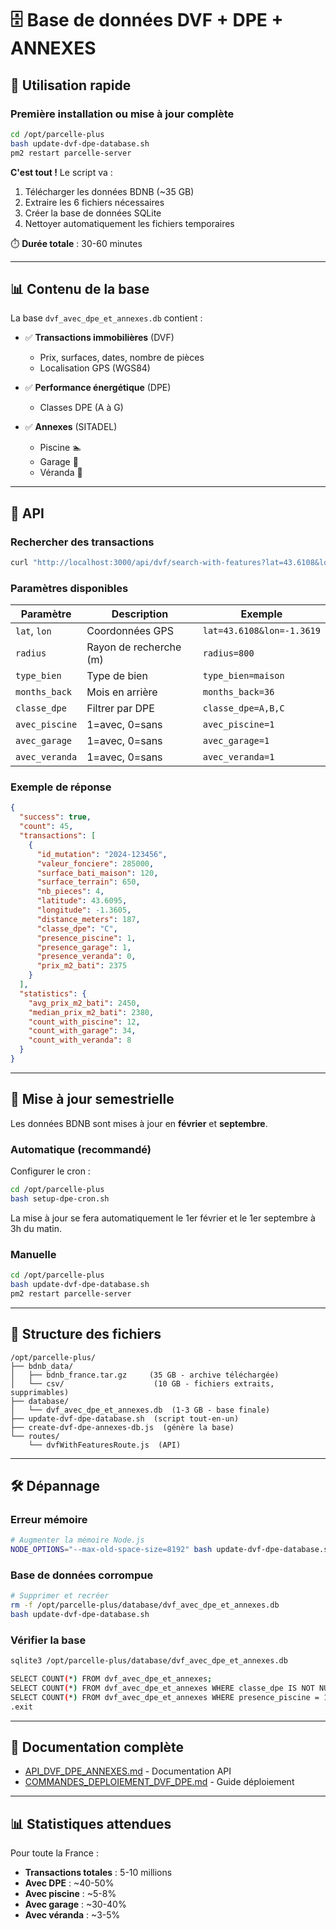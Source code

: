 # 🗄️ Base de données DVF + DPE + ANNEXES

## 🚀 Utilisation rapide

### Première installation ou mise à jour complète

```bash
cd /opt/parcelle-plus
bash update-dvf-dpe-database.sh
pm2 restart parcelle-server
```

**C'est tout !** Le script va :
1. Télécharger les données BDNB (~35 GB)
2. Extraire les 6 fichiers nécessaires
3. Créer la base de données SQLite
4. Nettoyer automatiquement les fichiers temporaires

⏱️ **Durée totale** : 30-60 minutes

---

## 📊 Contenu de la base

La base `dvf_avec_dpe_et_annexes.db` contient :

- ✅ **Transactions immobilières** (DVF)
  - Prix, surfaces, dates, nombre de pièces
  - Localisation GPS (WGS84)
  
- ✅ **Performance énergétique** (DPE)
  - Classes DPE (A à G)
  
- ✅ **Annexes** (SITADEL)
  - Piscine 🏊
  - Garage 🚗
  - Véranda 🏡

---

## 🔗 API

### Rechercher des transactions

```bash
curl "http://localhost:3000/api/dvf/search-with-features?lat=43.6108&lon=-1.3619&radius=500&type_bien=maison"
```

### Paramètres disponibles

| Paramètre | Description | Exemple |
|-----------|-------------|---------|
| `lat`, `lon` | Coordonnées GPS | `lat=43.6108&lon=-1.3619` |
| `radius` | Rayon de recherche (m) | `radius=800` |
| `type_bien` | Type de bien | `type_bien=maison` |
| `months_back` | Mois en arrière | `months_back=36` |
| `classe_dpe` | Filtrer par DPE | `classe_dpe=A,B,C` |
| `avec_piscine` | 1=avec, 0=sans | `avec_piscine=1` |
| `avec_garage` | 1=avec, 0=sans | `avec_garage=1` |
| `avec_veranda` | 1=avec, 0=sans | `avec_veranda=1` |

### Exemple de réponse

```json
{
  "success": true,
  "count": 45,
  "transactions": [
    {
      "id_mutation": "2024-123456",
      "valeur_fonciere": 285000,
      "surface_bati_maison": 120,
      "surface_terrain": 650,
      "nb_pieces": 4,
      "latitude": 43.6095,
      "longitude": -1.3605,
      "distance_meters": 187,
      "classe_dpe": "C",
      "presence_piscine": 1,
      "presence_garage": 1,
      "presence_veranda": 0,
      "prix_m2_bati": 2375
    }
  ],
  "statistics": {
    "avg_prix_m2_bati": 2450,
    "median_prix_m2_bati": 2380,
    "count_with_piscine": 12,
    "count_with_garage": 34,
    "count_with_veranda": 8
  }
}
```

---

## 🔄 Mise à jour semestrielle

Les données BDNB sont mises à jour en **février** et **septembre**.

### Automatique (recommandé)

Configurer le cron :

```bash
cd /opt/parcelle-plus
bash setup-dpe-cron.sh
```

La mise à jour se fera automatiquement le 1er février et le 1er septembre à 3h du matin.

### Manuelle

```bash
cd /opt/parcelle-plus
bash update-dvf-dpe-database.sh
pm2 restart parcelle-server
```

---

## 📁 Structure des fichiers

```
/opt/parcelle-plus/
├── bdnb_data/
│   ├── bdnb_france.tar.gz     (35 GB - archive téléchargée)
│   └── csv/                    (10 GB - fichiers extraits, supprimables)
├── database/
│   └── dvf_avec_dpe_et_annexes.db  (1-3 GB - base finale)
├── update-dvf-dpe-database.sh  (script tout-en-un)
├── create-dvf-dpe-annexes-db.js  (génère la base)
└── routes/
    └── dvfWithFeaturesRoute.js  (API)
```

---

## 🛠️ Dépannage

### Erreur mémoire

```bash
# Augmenter la mémoire Node.js
NODE_OPTIONS="--max-old-space-size=8192" bash update-dvf-dpe-database.sh
```

### Base de données corrompue

```bash
# Supprimer et recréer
rm -f /opt/parcelle-plus/database/dvf_avec_dpe_et_annexes.db
bash update-dvf-dpe-database.sh
```

### Vérifier la base

```bash
sqlite3 /opt/parcelle-plus/database/dvf_avec_dpe_et_annexes.db

SELECT COUNT(*) FROM dvf_avec_dpe_et_annexes;
SELECT COUNT(*) FROM dvf_avec_dpe_et_annexes WHERE classe_dpe IS NOT NULL;
SELECT COUNT(*) FROM dvf_avec_dpe_et_annexes WHERE presence_piscine = 1;
.exit
```

---

## 📖 Documentation complète

- [API_DVF_DPE_ANNEXES.md](./API_DVF_DPE_ANNEXES.md) - Documentation API
- [COMMANDES_DEPLOIEMENT_DVF_DPE.md](./COMMANDES_DEPLOIEMENT_DVF_DPE.md) - Guide déploiement

---

## 📊 Statistiques attendues

Pour toute la France :
- **Transactions totales** : 5-10 millions
- **Avec DPE** : ~40-50%
- **Avec piscine** : ~5-8%
- **Avec garage** : ~30-40%
- **Avec véranda** : ~3-5%


